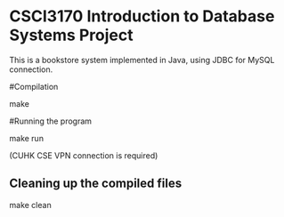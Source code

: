 # CSCI3170 Introduction to Database Systems Project

This is a bookstore system implemented in Java, using JDBC for MySQL connection.

#Compilation

make

#Running the program

make run

(CUHK CSE VPN connection is required)

## Cleaning up the compiled files

make clean
